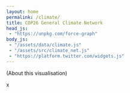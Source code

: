 ```yaml
---
layout: home
permalink: /climate/
title: COP26 General Climate Network
head_js:
 - "https://unpkg.com/force-graph"
body_js:
 - "/assets/data/climate.js"
 - "/assets/src/climate_net.js"
 - "https://platform.twitter.com/widgets.js"
---
```


<p class="small">(<a onclick="GetHelp()">About this visualisation</a>)</p>

<div id="graph">
</div>

<div id='panel' class='hide'>
  <a id='exit' onclick="ClosePanel()">x</a>
  <h3 id='panel_title'></h3>
  <div id='panel_content'></div>
</div>
